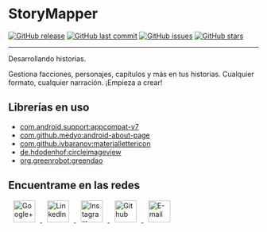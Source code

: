 # StoryMapper
[![GitHub release](https://img.shields.io/github/release/Beelzenef/storyMapper.svg)]()
[![GitHub last commit](https://img.shields.io/github/last-commit/Beelzenef/storyMapper.svg)]()
[![GitHub issues](https://img.shields.io/github/issues/Beelzenef/storyMapper.svg)]()
[![GitHub stars](https://img.shields.io/github/stars/Beelzenef/storyMapper.svg)]()

---

Desarrollando historias.

Gestiona facciones, personajes, capítulos y más en tus historias. Cualquier formato, cualquier narración. ¡Empieza a crear!

## Librerías en uso

* [com.android.support:appcompat-v7](https://developer.android.com/topic/libraries/support-library/packages.html#v7-appcompat)
* [com.github.medyo:android-about-page](https://github.com/medyo/android-about-page)
* [com.github.ivbaranov:materiallettericon](https://github.com/IvBaranov/MaterialLetterIcon)
* [de.hdodenhof:circleimageview](https://github.com/hdodenhof/CircleImageView)
* [org.greenrobot:greendao](https://github.com/greenrobot/greenDAO)

## Encuentrame en las redes

<a href="https://plus.google.com/105745322088370594581" target="_blank">
  <img src="https://s20.postimg.org/59xees8vt/google_plus.png" alt="Google+" witdh="44" height="44" hspace="10">
</a>
<a href="https://www.linkedin.com/in/elena-guzman-blanco/" target="_blank">
  <img src="https://s20.postimg.org/vxoeax4ah/linkedin.png" alt="LinkedIn" witdh="44" height="44" hspace="10">
</a>
<a href="https://www.instagram.com/beelzenef_/" target="_blank">
  <img src="https://s20.postimg.org/lyyuap5h5/instagram.png" alt="Instagram" witdh="44" height="44" hspace="10">
</a>
<a href="https://github.com/Beelzenef" target="_blank">
  <img src="https://s20.postimg.org/jf37glhx5/github.png" alt="Github" witdh="44" height="44" hspace="10">
</a>
<a href="mailto:elena.guzbla@gmail.com" target="_blank" >
  <img src="https://s20.postimg.org/slli3vn5l/email.png" alt="E-mail" witdh="44" height="44" hspace="10">
</a>


